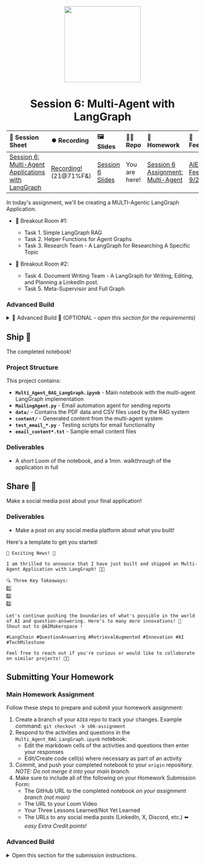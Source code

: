 
<p align = "center" draggable=”false” ><img src="https://github.com/AI-Maker-Space/LLM-Dev-101/assets/37101144/d1343317-fa2f-41e1-8af1-1dbb18399719" 
     width="200px"
     height="auto"/>
</p>

## <h1 align="center" id="heading">Session 6: Multi-Agent with LangGraph</h1>

| 📰 Session Sheet | ⏺️ Recording     | 🖼️ Slides        | 👨‍💻 Repo         | 📝 Homework      | 📁 Feedback       |
|:-----------------|:-----------------|:-----------------|:-----------------|:-----------------|:-----------------|
| [Session 6: Multi-Agent Applications with LangGraph](https://www.notion.so/Session-6-Multi-Agent-Applications-with-LangGraph-26acd547af3d8052b965e5b330148d1b) |[Recording!](https://us02web.zoom.us/rec/share/difeylk8I-0DSOXAMJS-cWpxyhlVhM1ts0KcWzJsTQg_FrHey5TGmsoPevddzmAO.QSjRQj4YdKK796i4) (21@71%F&) | [Session 6 Slides](https://www.canva.com/design/DAG0A0ury_k/_KgaIlTGgb2JP8024RzUJA/edit?utm_content=DAG0A0ury_k&utm_campaign=designshare&utm_medium=link2&utm_source=sharebutton) | You are here! | [Session 6 Assignment: Multi-Agent](https://forms.gle/89MASHWbzqTtfXyC7) | [AIE8 Feedback 9/25](https://forms.gle/YpfdQ9QyyBgqcUhf9)

In today's assignment, we'll be creating a MULTI-Agentic LangGraph Application.

- 🤝 Breakout Room #1:
  - Task 1. Simple LangGraph RAG
  - Task 2. Helper Functions for Agent Graphs
  - Task 3. Research Team - A LangGraph for Researching A Specific Topic
  
- 🤝 Breakout Room #2:
  + Task 4. Document Writing Team - A LangGraph for Writing, Editing, and Planning a LinkedIn post.
  + Task 5. Meta-Supervisor and Full Graph

### Advanced Build

<details>
<summary>🚧 Advanced Build 🚧 (OPTIONAL - <i>open this section for the requirements</i>)</summary>
<br />

>NOTE: This can be done in place of the Main Assignment

Build a graph to produce a social media post about a given Machine Learning paper.

The graph should employ an additional team that verifies the correctness of the produced paper, and verify it fits the theme and style of your selected social media platform.

</details>

## Ship 🚢

The completed notebook!

### Project Structure

This project contains:

- **`Multi_Agent_RAG_LangGraph.ipynb`** - Main notebook with the multi-agent LangGraph implementation
- **`MailingAgent.py`** - Email automation agent for sending reports
- **`data/`** - Contains the PDF data and CSV files used by the RAG system
- **`content/`** - Generated content from the multi-agent system
- **`test_email_*.py`** - Testing scripts for email functionality
- **`email_content*.txt`** - Sample email content files

### Deliverables

- A short Loom of the notebook, and a 1min. walkthrough of the application in full

## Share 🚀

Make a social media post about your final application!

### Deliverables

- Make a post on any social media platform about what you built!

Here's a template to get you started:

```
🚀 Exciting News! 🚀

I am thrilled to announce that I have just built and shipped an Multi-Agent Application with LangGraph! 🎉🤖

🔍 Three Key Takeaways:
1️⃣ 
2️⃣ 
3️⃣ 

Let's continue pushing the boundaries of what's possible in the world of AI and question-answering. Here's to many more innovations! 🚀
Shout out to @AIMakerspace !

#LangChain #QuestionAnswering #RetrievalAugmented #Innovation #AI #TechMilestone

Feel free to reach out if you're curious or would like to collaborate on similar projects! 🤝🔥
```

## Submitting Your Homework

### Main Homework Assignment

Follow these steps to prepare and submit your homework assignment:
1. Create a branch of your `AIE8` repo to track your changes. Example command: `git checkout -b s06-assignment`
2. Respond to the activities and questions in the `Multi_Agent_RAG_LangGraph.ipynb` notebook:
    + Edit the markdown cells of the activities and questions then enter your responses
    + Edit/Create code cell(s) where necessary as part of an activity
3. Commit, and push your completed notebook to your `origin` repository. _NOTE: Do not merge it into your main branch._
4. Make sure to include all of the following on your Homework Submission Form:
    + The GitHub URL to the completed notebook _on your assignment branch (not main)_
    + The URL to your Loom Video
    + Your Three Lessons Learned/Not Yet Learned
    + The URLs to any social media posts (LinkedIn, X, Discord, etc.) ⬅️ _easy Extra Credit points!_

### Advanced Build 
<details>
  <summary>Open this section for the submission instructions.</summary>

1. Complete the requirements for the Advanced Build
2. Make sure to include all of the following on your Homework Submission Form:
    + The GitHub URL _on your assignment branch (not main)_ to either:
      + the notebook you created or
      + the `src` folder
    + The URL to your Loom Video
    + Your Three Lessons Learned/Not Yet Learned
    + The URLs to any social media posts (LinkedIn, X, Discord, etc.) ⬅️ _easy Extra Credit points!_

</details>
